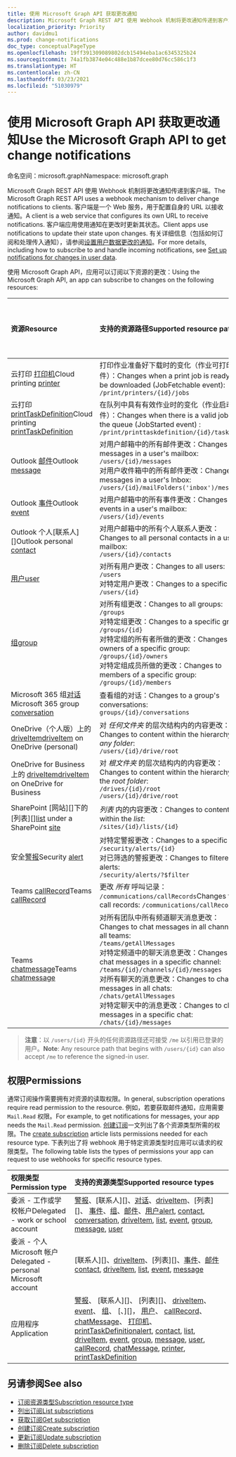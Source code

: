 ```yaml
---
title: 使用 Microsoft Graph API 获取更改通知
description: Microsoft Graph REST API 使用 Webhook 机制将更改通知传递到客户端。 客户端是一个 Web 服务，用于配置自身的 URL 以接收通知。 客户端应用使用通知在更改时更新其状态。 有关详细信息（包括如何订阅和处理传入通知），请参阅“设置用户数据更改的通知”。
localization_priority: Priority
author: davidmu1
ms.prod: change-notifications
doc_type: conceptualPageType
ms.openlocfilehash: 19ff391309089802dcb15494eba1ac6345325b24
ms.sourcegitcommit: 74a1fb3874e04c488e1b87dcee80d76cc586c1f3
ms.translationtype: HT
ms.contentlocale: zh-CN
ms.lasthandoff: 03/23/2021
ms.locfileid: "51030979"
---
```

# <a name="use-the-microsoft-graph-api-to-get-change-notifications"></a><span data-ttu-id="46e8c-106">使用 Microsoft Graph API 获取更改通知</span><span class="sxs-lookup"><span data-stu-id="46e8c-106">Use the Microsoft Graph API to get change notifications</span></span>

<span data-ttu-id="46e8c-107">命名空间：microsoft.graph</span><span class="sxs-lookup"><span data-stu-id="46e8c-107">Namespace: microsoft.graph</span></span>

<span data-ttu-id="46e8c-108">Microsoft Graph REST API 使用 Webhook 机制将更改通知传递到客户端。</span><span class="sxs-lookup"><span data-stu-id="46e8c-108">The Microsoft Graph REST API uses a webhook mechanism to deliver change notifications to clients.</span></span> <span data-ttu-id="46e8c-109">客户端是一个 Web 服务，用于配置自身的 URL 以接收通知。</span><span class="sxs-lookup"><span data-stu-id="46e8c-109">A client is a web service that configures its own URL to receive notifications.</span></span> <span data-ttu-id="46e8c-110">客户端应用使用通知在更改时更新其状态。</span><span class="sxs-lookup"><span data-stu-id="46e8c-110">Client apps use notifications to update their state upon changes.</span></span> <span data-ttu-id="46e8c-111">有关详细信息（包括如何订阅和处理传入通知），请参阅[设置用户数据更改的通知](/graph/webhooks)。</span><span class="sxs-lookup"><span data-stu-id="46e8c-111">For more details, including how to subscribe to and handle incoming notifications, see [Set up notifications for changes in user data](/graph/webhooks).</span></span>

<span data-ttu-id="46e8c-112">使用 Microsoft Graph API，应用可以订阅以下资源的更改：</span><span class="sxs-lookup"><span data-stu-id="46e8c-112">Using the Microsoft Graph API, an app can subscribe to changes on the following resources:</span></span>

| <span data-ttu-id="46e8c-113">**资源**</span><span class="sxs-lookup"><span data-stu-id="46e8c-113">**Resource**</span></span> | <span data-ttu-id="46e8c-114">**支持的资源路径**</span><span class="sxs-lookup"><span data-stu-id="46e8c-114">**Supported resource paths**</span></span> | <span data-ttu-id="46e8c-115">**可包含在通知中的资源数据**</span><span class="sxs-lookup"><span data-stu-id="46e8c-115">**Resource data can be included in notifications**</span></span>                  |
|:----------------|:------------|:-----------------------------------------|
| <span data-ttu-id="46e8c-116">云打印 [打印机][]</span><span class="sxs-lookup"><span data-stu-id="46e8c-116">Cloud printing [printer][]</span></span> | <span data-ttu-id="46e8c-117">打印作业准备好下载时的变化（作业可打印事件）：</span><span class="sxs-lookup"><span data-stu-id="46e8c-117">Changes when a print job is ready to be downloaded (JobFetchable event):</span></span><br>`/print/printers/{id}/jobs` | <span data-ttu-id="46e8c-118">不支持</span><span class="sxs-lookup"><span data-stu-id="46e8c-118">No</span></span> |
| <span data-ttu-id="46e8c-119">云打印 [printTaskDefinition][]</span><span class="sxs-lookup"><span data-stu-id="46e8c-119">Cloud printing [printTaskDefinition][]</span></span> | <span data-ttu-id="46e8c-120">在队列中具有有效作业时的变化（作业启动事件）：</span><span class="sxs-lookup"><span data-stu-id="46e8c-120">Changes when there is a valid job in the queue (JobStarted event) :</span></span><br>`/print/printtaskdefinition/{id}/tasks` | <span data-ttu-id="46e8c-121">不支持</span><span class="sxs-lookup"><span data-stu-id="46e8c-121">No</span></span> |
| <span data-ttu-id="46e8c-122">Outlook [邮件][]</span><span class="sxs-lookup"><span data-stu-id="46e8c-122">Outlook [message][]</span></span> | <span data-ttu-id="46e8c-123">对用户邮箱中的所有邮件更改：</span><span class="sxs-lookup"><span data-stu-id="46e8c-123">Changes to all messages in a user's mailbox:</span></span> <br>`/users/{id}/messages`<br><span data-ttu-id="46e8c-124">对用户收件箱中的所有邮件更改：</span><span class="sxs-lookup"><span data-stu-id="46e8c-124">Changes to messages in a user's Inbox:</span></span><br>`/users/{id}/mailFolders('inbox')/messages` | <span data-ttu-id="46e8c-125">否</span><span class="sxs-lookup"><span data-stu-id="46e8c-125">No</span></span> |
| <span data-ttu-id="46e8c-126">Outlook [事件][]</span><span class="sxs-lookup"><span data-stu-id="46e8c-126">Outlook [event][]</span></span> | <span data-ttu-id="46e8c-127">对用户邮箱中的所有事件更改：</span><span class="sxs-lookup"><span data-stu-id="46e8c-127">Changes to all events in a user's mailbox:</span></span><br>`/users/{id}/events` | <span data-ttu-id="46e8c-128">否</span><span class="sxs-lookup"><span data-stu-id="46e8c-128">No</span></span> |
| <span data-ttu-id="46e8c-129">Outlook 个人[联系人][]</span><span class="sxs-lookup"><span data-stu-id="46e8c-129">Outlook personal [contact][]</span></span> | <span data-ttu-id="46e8c-130">对用户邮箱中的所有个人联系人更改：</span><span class="sxs-lookup"><span data-stu-id="46e8c-130">Changes to all personal contacts in a user's mailbox:</span></span><br>`/users/{id}/contacts` | <span data-ttu-id="46e8c-131">否</span><span class="sxs-lookup"><span data-stu-id="46e8c-131">No</span></span> |
| <span data-ttu-id="46e8c-132">[用户][]</span><span class="sxs-lookup"><span data-stu-id="46e8c-132">[user][]</span></span> | <span data-ttu-id="46e8c-133">对所有用户更改：</span><span class="sxs-lookup"><span data-stu-id="46e8c-133">Changes to all users:</span></span><br>`/users` <br><span data-ttu-id="46e8c-134">对特定用户更改：</span><span class="sxs-lookup"><span data-stu-id="46e8c-134">Changes to a specific user:</span></span><br>`/users/{id}`| <span data-ttu-id="46e8c-135">否</span><span class="sxs-lookup"><span data-stu-id="46e8c-135">No</span></span> |
| <span data-ttu-id="46e8c-136">[组][]</span><span class="sxs-lookup"><span data-stu-id="46e8c-136">[group][]</span></span> | <span data-ttu-id="46e8c-137">对所有组更改：</span><span class="sxs-lookup"><span data-stu-id="46e8c-137">Changes to all groups:</span></span><br>`/groups` <br><span data-ttu-id="46e8c-138">对特定组更改：</span><span class="sxs-lookup"><span data-stu-id="46e8c-138">Changes to a specific group:</span></span><br>`/groups/{id}`<br><span data-ttu-id="46e8c-139">对特定组的所有者所做的更改：</span><span class="sxs-lookup"><span data-stu-id="46e8c-139">Changes to owners of a specific group:</span></span><br>`/groups/{id}/owners`<br><span data-ttu-id="46e8c-140">对特定组成员所做的更改：</span><span class="sxs-lookup"><span data-stu-id="46e8c-140">Changes to members of a specific group:</span></span><br>`/groups/{id}/members`  | <span data-ttu-id="46e8c-141">否</span><span class="sxs-lookup"><span data-stu-id="46e8c-141">No</span></span> |
| <span data-ttu-id="46e8c-142">Microsoft 365 组[对话][]</span><span class="sxs-lookup"><span data-stu-id="46e8c-142">Microsoft 365 group [conversation][]</span></span> | <span data-ttu-id="46e8c-143">查看组的对话：</span><span class="sxs-lookup"><span data-stu-id="46e8c-143">Changes to a group's conversations:</span></span><br>`groups/{id}/conversations` | <span data-ttu-id="46e8c-144">否</span><span class="sxs-lookup"><span data-stu-id="46e8c-144">No</span></span> |
| <span data-ttu-id="46e8c-145">OneDrive（个人版）上的 [driveItem][]</span><span class="sxs-lookup"><span data-stu-id="46e8c-145">[driveItem][] on OneDrive (personal)</span></span> | <span data-ttu-id="46e8c-146">对 _任何文件夹_ 的层次结构内的内容更改：</span><span class="sxs-lookup"><span data-stu-id="46e8c-146">Changes to content within the hierarchy of _any folder_:</span></span><br>`/users/{id}/drive/root` | <span data-ttu-id="46e8c-147">否</span><span class="sxs-lookup"><span data-stu-id="46e8c-147">No</span></span> |
| <span data-ttu-id="46e8c-148">OneDrive for Business 上的 [driveItem][]</span><span class="sxs-lookup"><span data-stu-id="46e8c-148">[driveItem][] on OneDrive for Business</span></span> | <span data-ttu-id="46e8c-149">对 _根文件夹_ 的层次结构内的内容更改：</span><span class="sxs-lookup"><span data-stu-id="46e8c-149">Changes to content within the hierarchy of the _root folder_:</span></span><br>`/drives/{id}/root`<br> `/users/{id}/drive/root` | <span data-ttu-id="46e8c-150">否</span><span class="sxs-lookup"><span data-stu-id="46e8c-150">No</span></span> |
| <span data-ttu-id="46e8c-151">SharePoint [网站][]下的[列表][]</span><span class="sxs-lookup"><span data-stu-id="46e8c-151">[list][] under a SharePoint [site][]</span></span> | <span data-ttu-id="46e8c-152">_列表_ 内的内容更改：</span><span class="sxs-lookup"><span data-stu-id="46e8c-152">Changes to content within the _list_:</span></span> <br>`/sites/{id}/lists/{id}` | <span data-ttu-id="46e8c-153">否</span><span class="sxs-lookup"><span data-stu-id="46e8c-153">No</span></span> |
| <span data-ttu-id="46e8c-154">安全[警报][]</span><span class="sxs-lookup"><span data-stu-id="46e8c-154">Security [alert][]</span></span> | <span data-ttu-id="46e8c-155">对特定警报更改：</span><span class="sxs-lookup"><span data-stu-id="46e8c-155">Changes to a specific alert:</span></span><br>`/security/alerts/{id}` <br><span data-ttu-id="46e8c-156">对已筛选的警报更改：</span><span class="sxs-lookup"><span data-stu-id="46e8c-156">Changes to filtered alerts:</span></span><br> `/security/alerts/?$filter`| <span data-ttu-id="46e8c-157">否</span><span class="sxs-lookup"><span data-stu-id="46e8c-157">No</span></span> |
| <span data-ttu-id="46e8c-158">Teams [callRecord][]</span><span class="sxs-lookup"><span data-stu-id="46e8c-158">Teams [callRecord][]</span></span> | <span data-ttu-id="46e8c-159">更改 _所有_ 呼叫记录： `/communications/callRecords`</span><span class="sxs-lookup"><span data-stu-id="46e8c-159">Changes to _all_ call records: `/communications/callRecords`</span></span> | <span data-ttu-id="46e8c-160">否</span><span class="sxs-lookup"><span data-stu-id="46e8c-160">No</span></span> |
| <span data-ttu-id="46e8c-161">Teams [chatmessage][]</span><span class="sxs-lookup"><span data-stu-id="46e8c-161">Teams [chatmessage][]</span></span> | <span data-ttu-id="46e8c-162">对所有团队中所有频道聊天消息更改：</span><span class="sxs-lookup"><span data-stu-id="46e8c-162">Changes to chat messages in all channels in all teams:</span></span><br>`/teams/getAllMessages` <br><span data-ttu-id="46e8c-163">对特定频道中的聊天消息更改：</span><span class="sxs-lookup"><span data-stu-id="46e8c-163">Changes to chat messages in a specific channel:</span></span><br>`/teams/{id}/channels/{id}/messages`<br><span data-ttu-id="46e8c-164">对所有聊天的消息更改：</span><span class="sxs-lookup"><span data-stu-id="46e8c-164">Changes to chat messages in all chats:</span></span><br>`/chats/getAllMessages` <br><span data-ttu-id="46e8c-165">对特定聊天中的消息更改：</span><span class="sxs-lookup"><span data-stu-id="46e8c-165">Changes to chat messages in a specific chat:</span></span><br>`/chats/{id}/messages` | <span data-ttu-id="46e8c-166">是</span><span class="sxs-lookup"><span data-stu-id="46e8c-166">Yes</span></span> |

> <span data-ttu-id="46e8c-167">**注意**：以 `/users/{id}` 开头的任何资源路径还可接受 `/me` 以引用已登录的用户。</span><span class="sxs-lookup"><span data-stu-id="46e8c-167">**Note**: Any resource path that begins with `/users/{id}` can also accept `/me` to reference the signed-in user.</span></span>

## <a name="permissions"></a><span data-ttu-id="46e8c-168">权限</span><span class="sxs-lookup"><span data-stu-id="46e8c-168">Permissions</span></span>

<span data-ttu-id="46e8c-169">通常订阅操作需要拥有对资源的读取权限。</span><span class="sxs-lookup"><span data-stu-id="46e8c-169">In general, subscription operations require read permission to the resource.</span></span> <span data-ttu-id="46e8c-170">例如，若要获取邮件通知，应用需要 `Mail.Read` 权限。</span><span class="sxs-lookup"><span data-stu-id="46e8c-170">For example, to get notifications for messages, your app needs the `Mail.Read` permission.</span></span> <span data-ttu-id="46e8c-171">[创建订阅](../api/subscription-post-subscriptions.md)一文列出了各个资源类型所需的权限。</span><span class="sxs-lookup"><span data-stu-id="46e8c-171">The [create subscription](../api/subscription-post-subscriptions.md) article lists permissions needed for each resource type.</span></span> <span data-ttu-id="46e8c-172">下表列出了将 webhook 用于特定资源类型时应用可以请求的权限类型。</span><span class="sxs-lookup"><span data-stu-id="46e8c-172">The following table lists the types of permissions your app can request to use webhooks for specific resource types.</span></span>

| <span data-ttu-id="46e8c-173">权限类型</span><span class="sxs-lookup"><span data-stu-id="46e8c-173">Permission type</span></span>                        | <span data-ttu-id="46e8c-174">支持的资源类型</span><span class="sxs-lookup"><span data-stu-id="46e8c-174">Supported resource types</span></span>                                                      |
| :------------------------------------- | :------------------------------------------------------------------------------------ |
| <span data-ttu-id="46e8c-175">委派 - 工作或学校帐户</span><span class="sxs-lookup"><span data-stu-id="46e8c-175">Delegated - work or school account</span></span>     | <span data-ttu-id="46e8c-176">[警报][]、[联系人][]、[对话][]、[driveItem][]、[列表][]、 [事件][]、[组][]、[邮件][]、[用户][]</span><span class="sxs-lookup"><span data-stu-id="46e8c-176">[alert][], [contact][], [conversation][], [driveItem][], [list][], [event][], [group][], [message][], [user][]</span></span>|
| <span data-ttu-id="46e8c-177">委派 - 个人 Microsoft 帐户</span><span class="sxs-lookup"><span data-stu-id="46e8c-177">Delegated - personal Microsoft account</span></span> | <span data-ttu-id="46e8c-178">[联系人][]、[driveItem][]、[列表][]、[事件][]、[邮件][]</span><span class="sxs-lookup"><span data-stu-id="46e8c-178">[contact][], [driveItem][], [list][], [event][], [message][]</span></span>                                        |
| <span data-ttu-id="46e8c-179">应用程序</span><span class="sxs-lookup"><span data-stu-id="46e8c-179">Application</span></span>                            | <span data-ttu-id="46e8c-180">[警报][]、 [联系人][]、 [列表][]、 [driveItem][]、 [event][]、 [组][]、 [、][]， [用户][]、 [callRecord][]、 [chatMessage][]、 [打印机][]、 [printTaskDefinition][]</span><span class="sxs-lookup"><span data-stu-id="46e8c-180">[alert][], [contact][], [list][], [driveItem][], [event][], [group][], [message][], [user][], [callRecord][], [chatMessage][], [printer][], [printTaskDefinition][]</span></span>|


## <a name="see-also"></a><span data-ttu-id="46e8c-181">另请参阅</span><span class="sxs-lookup"><span data-stu-id="46e8c-181">See also</span></span>

- [<span data-ttu-id="46e8c-182">订阅资源类型</span><span class="sxs-lookup"><span data-stu-id="46e8c-182">Subscription resource type</span></span>](./subscription.md)
- [<span data-ttu-id="46e8c-183">列出订阅</span><span class="sxs-lookup"><span data-stu-id="46e8c-183">List subscriptions</span></span>](../api/subscription-list.md)
- [<span data-ttu-id="46e8c-184">获取订阅</span><span class="sxs-lookup"><span data-stu-id="46e8c-184">Get subscription</span></span>](../api/subscription-get.md)
- [<span data-ttu-id="46e8c-185">创建订阅</span><span class="sxs-lookup"><span data-stu-id="46e8c-185">Create subscription</span></span>](../api/subscription-post-subscriptions.md)
- [<span data-ttu-id="46e8c-186">更新订阅</span><span class="sxs-lookup"><span data-stu-id="46e8c-186">Update subscription</span></span>](../api/subscription-update.md)
- [<span data-ttu-id="46e8c-187">删除订阅</span><span class="sxs-lookup"><span data-stu-id="46e8c-187">Delete subscription</span></span>](../api/subscription-delete.md)

[chatMessage]: ./chatmessage.md
[contact]: ./contact.md
[对话]: ./conversation.md
[conversation]: ./conversation.md
[driveItem]: ./driveitem.md
[list]: ./list.md
[site]: ./site.md
[事件]: ./event.md
[event]: ./event.md
[组]: ./group.md
[group]: ./group.md
[邮件]: ./message.md
[message]: ./message.md
[用户]: ./user.md
[user]: ./user.md
[callRecord]: ./callrecords-callrecord.md
[警报]: ./alert.md
[alert]: ./alert.md
[打印机]: ./printer.md
[printer]: ./printer.md
[printTaskDefinition]: ./printtaskdefinition.md

